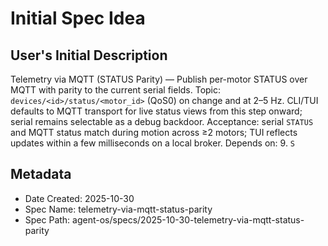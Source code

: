 # Initial Spec Idea

## User's Initial Description
Telemetry via MQTT (STATUS Parity) — Publish per-motor STATUS over MQTT with parity to the current serial fields. Topic: `devices/<id>/status/<motor_id>` (QoS0) on change and at 2–5 Hz. CLI/TUI defaults to MQTT transport for live status views from this step onward; serial remains selectable as a debug backdoor. Acceptance: serial `STATUS` and MQTT status match during motion across ≥2 motors; TUI reflects updates within a few milliseconds on a local broker. Depends on: 9. `S`

## Metadata
- Date Created: 2025-10-30
- Spec Name: telemetry-via-mqtt-status-parity
- Spec Path: agent-os/specs/2025-10-30-telemetry-via-mqtt-status-parity
